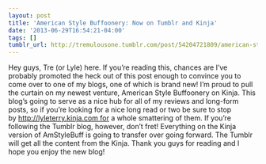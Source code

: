 ```yaml
---
layout: post
title: 'American Style Buffoonery: Now on Tumblr and Kinja'
date: '2013-06-29T16:54:21-04:00'
tags: []
tumblr_url: http://tremulousone.tumblr.com/post/54204721809/american-style-buffoonery-now-on-tumblr-and-kinja
---
```

Hey guys, Tre (or Lyle) here. If you’re reading this, chances are I’ve probably promoted the heck out of this post enough to convince you to come over to one of my blogs, one of which is brand new! I’m proud to pull the curtain on my newest venture, American Style Buffoonery on Kinja.
This blog’s going to serve as a nice hub for all of my reviews and long-form posts, so if you’re looking for a nice long read or two be sure to stop by http://lyleterry.kinja.com for a whole smattering of them.
If you’re following the Tumblr blog, however, don’t fret! Everything on the Kinja version of AmStyleBuff is going to transfer over going forward. The Tumblr will get all the content from the Kinja.
Thank you guys for reading and I hope you enjoy the new blog!
